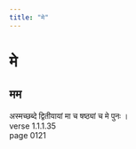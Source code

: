 ```yaml
---
title: "मे"
---
```


# मे
## मम
अस्मच्छब्दे द्वितीयायां मा च षष्ठ्यां च मे पुनः ।<BR>verse 1.1.1.35<BR>page 0121

